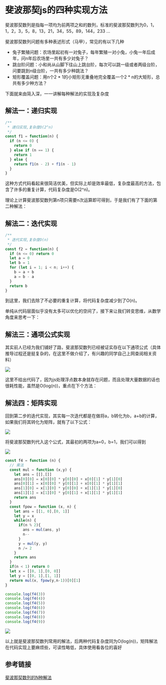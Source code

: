 # 斐波那契js的四种实现方法

斐波那契数列是指每一项均为前两项之和的数列，标准的斐波那契数列为0，1，1，2，3，5，8，13，21，34，55，89，144，233 ...

斐波那契数列问题有多种表述形式（马甲），常见的有以下几种

- 兔子繁殖问题：农场里起初有一对兔子，每年繁殖一对小兔，小兔一年后成年，问n年后农场里一共有多少对兔子？
- 跳台阶问题：小和尚从山脚下往山上跳台阶，每次可以跳一级或者两级台阶，问要跳到n级台阶，一共有多少种跳法？
- 矩形覆盖问题：用n个2 * 1的小矩形无重叠地完全覆盖一个2 * n的大矩形，总共有多少种方法？

下面就来由简入深，一一讲解每种解法的实现及复杂度

## 解法一：递归实现

```javascript
/**
 * 递归实现,复杂度O(2^n)
 */
const f1 = function(n) {
  if (n <= 0) {
    return 0
  } else if (n == 1) {
    return 1
  } else {
    return f1(n - 2) + f1(n - 1)
  }
}
```

这种方式代码看起来很简洁优美，但实际上却是效率最低，复杂度最高的方法，包含了许多的重复计算，代码复杂度是O(2^n)。

理论上计算斐波那契数列第n项只需要n次运算即可得到，于是我们有了下面的第二种解法：

## 解法二：迭代实现

```javascript
/**
 * 迭代实现,复杂度O(n)
 */
const f2 = function(n) {
  if (n <= 0) return 0
  let a = 0
  let b = 1
  for (let i = 1; i < n; i++) {
    b = a + b
    a = b - a
  }
  return b
}
```

到这里，我们去除了不必要的重复计算，将代码复杂度减少到了O(n)。

单纯从代码层面似乎没有太多可以优化的空间了，接下来让我们转变思维，从数学角度来思考一下：

## 解法三：通项公式实现

其实前人已经为我们铺好了路，斐波那契数列已经被证实存在以下通项公式（具体推导过程还是挺复杂的，在这里不做介绍了，有兴趣的同学自己上网查阅相关资料）

![](https://api2.mubu.com/v3/document_image/0fa248a0-8417-4753-8710-0d2517c932b3-3807603.jpg)

这里不给出代码了，因为js处理浮点数本身就存在问题，而且处理大量数据的话也很耗性能，虽然是O(log(n))，重点在下个方法：

## 解法四：矩阵实现

回到第二步的迭代实现，其实每一次迭代都是在做将a，b转化为b，a+b的计算，如果我们将其转化为矩阵，就有了以下公式：

![](https://api2.mubu.com/v3/document_image/c7ab80e1-4905-4d93-a3d0-fbf876685721-3807603.jpg)

将斐波那契数列代入这个公式，其最初的两项为a=0，b=1，我们可以得到

![](https://api2.mubu.com/v3/document_image/85f215e0-8294-4894-87db-85c494ff2346-3807603.jpg)

```javascript
const f4 = function (n) {
  // 乘法
  const mul = function (x,y) {
    let ans = [[],[]]
    ans[0][0] = x[0][0] * y[0][0] + x[0][1] * y[1][0]
    ans[0][1] = x[0][0] * y[0][1] + x[0][1] * y[1][1]
    ans[1][0] = x[1][0] * y[0][0] + x[1][1] * y[1][0]
    ans[1][1] = x[1][0] * y[0][1] + x[1][1] * y[1][1]
    return ans
  }
  const fpow = function (x, n) {
    let ans = [[1, 0],[0, 1]]
    let y = x
    while(n) {
      if(n % 2){
        ans = mul(ans, y)
        n--
      }
      y = mul(y, y)
      n /= 2
    }
    return ans
  }
  if(n < 1) return 0
  let x = [[0, 1],[0, 0]]
  let y = [[0, 1],[1, 1]]
  return mul(x, fpow(y,n-1))[0][1]
}

console.log(f4(3))
console.log(f4(4))
console.log(f4(5))
console.log(f4(6))
console.log(f4(7))
console.log(f4(8))
console.log(f4(9))
```

![](https://api2.mubu.com/v3/document_image/ca1403bb-64a7-4b39-a442-e717d6315e67-3807603.jpg)

以上就是斐波那契数列常用的解法，后两种代码复杂度同为O(log(n))，矩阵解法在代码实现上要麻烦些，可读性略低，具体使用看各位的喜好

## 参考链接

[斐波那契数列的N种解法](https://zhuanlan.zhihu.com/p/74751385)